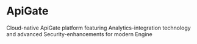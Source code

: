 # ApiGate
Cloud-native ApiGate platform featuring Analytics-integration technology and advanced Security-enhancements for modern Engine
